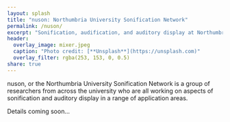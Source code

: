 ```yaml
---
layout: splash
title: "nuson: Northumbria University Sonification Network"
permalink: /nuson/
excerpt: "Sonification, audification, and auditory display at Northumbria."
header:
  overlay_image: mixer.jpeg
  caption: "Photo credit: [**Unsplash**](https://unsplash.com)"
  overlay_filter: rgba(253, 153, 0, 0.5)
share: true
---
```


nuson, or the Northumbria University Sonification Network is a group of researchers from 
across the university who are all working on aspects of sonification and auditory display
in a range of application areas.

Details coming soon...





